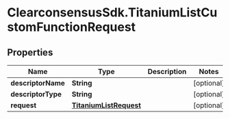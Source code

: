 # ClearconsensusSdk.TitaniumListCustomFunctionRequest

## Properties

Name | Type | Description | Notes
------------ | ------------- | ------------- | -------------
**descriptorName** | **String** |  | [optional] 
**descriptorType** | **String** |  | [optional] 
**request** | [**TitaniumListRequest**](TitaniumListRequest.md) |  | [optional] 



